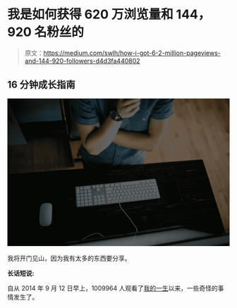 # 我是如何获得 620 万浏览量和 144，920 名粉丝的

> 原文：<https://medium.com/swlh/how-i-got-6-2-million-pageviews-and-144-920-followers-d4d3fa440802>

## 16 分钟成长指南

![](img/33da39ec2deefeecff4737f1d09f529e.png)

我将开门见山，因为我有太多的东西要分享。

**长话短说:**

自从 2014 年 9 月 12 日早上，1009964 人观看了[我的一生](/swlh/how-quitting-my-corporate-job-for-my-startup-dream-f-cked-my-life-up-3b6b3e29b318)以来，一些奇怪的事情发生了。
